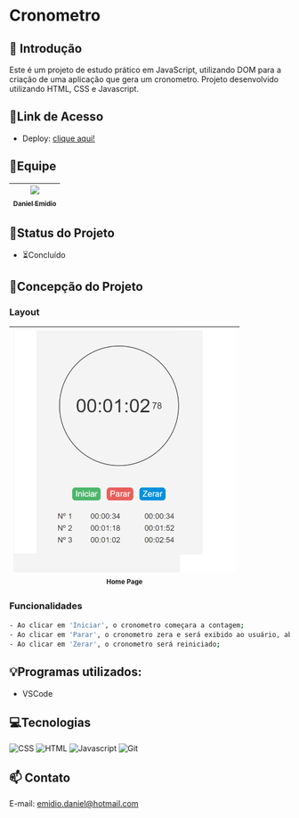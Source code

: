# Cronometro

## 📖 Introdução 

Este é um projeto de estudo prático em JavaScript, utilizando DOM para a criação de uma aplicação que gera um cronometro. Projeto desenvolvido utilizando HTML, CSS e Javascript.

## 🔗Link de Acesso
- Deploy: [clique aqui!](https://danielemidio1988.github.io/cronometro/)

## 👥Equipe
| [<img src="https://avatars.githubusercontent.com/u/111311678?v=4" width=115><br><sub>Daniel Emidio</sub>](https://github.com/DanielEmidio1988) |
| :---: |

## 🧭Status do Projeto
- ⏳Concluído

## 📄Concepção do Projeto

### Layout

| <img src="./assets/layout_cronometro.png" width=400><br><sub>Home Page</sub> | 
| :---: |

### Funcionalidades
```bash
- Ao clicar em 'Iniciar', o cronometro começara a contagem;
- Ao clicar em 'Parar', o cronometro zera e será exibido ao usuário, abaixo do cronometro, a contagem total do cronometro e a contagem atual;
- Ao clicar em 'Zerar', o cronometro será reiniciado;
```

## 💡Programas utilizados:
- VSCode

## 💻Tecnologias 

![CSS](https://img.shields.io/badge/CSS3-1572B6?style=for-the-badge&logo=css3&logoColor=white)
![HTML](https://img.shields.io/badge/HTML5-E34F26?style=for-the-badge&logo=html5&logoColor=white)
![Javascript](https://img.shields.io/badge/JavaScript-323330?style=for-the-badge&logo=javascript&logoColor=F7DF1E)
![Git](https://img.shields.io/badge/GIT-E44C30?style=for-the-badge&logo=git&logoColor=white)

## 📫 Contato

E-mail: emidio.daniel@hotmail.com